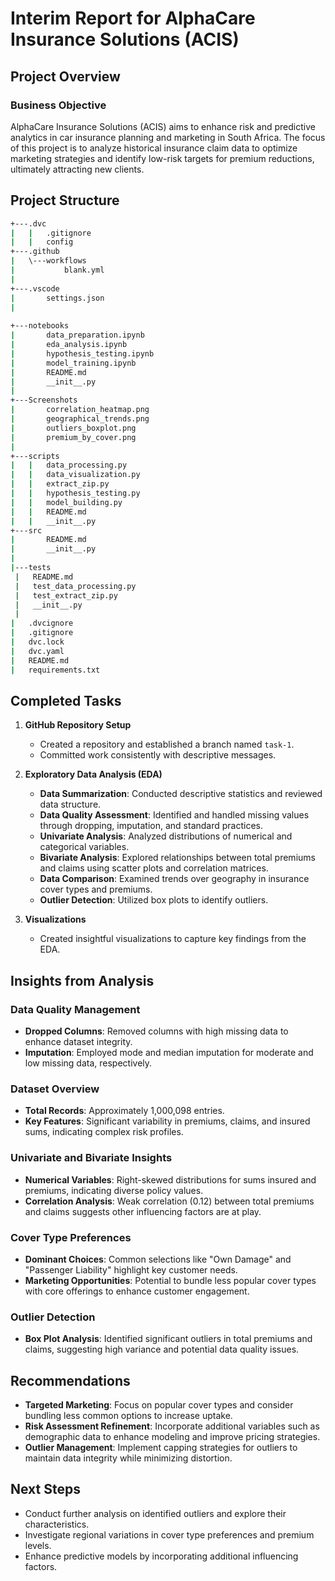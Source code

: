 
# Interim Report for AlphaCare Insurance Solutions (ACIS)

## Project Overview


### Business Objective
AlphaCare Insurance Solutions (ACIS) aims to enhance risk and predictive analytics in car insurance planning and marketing in South Africa. The focus of this project is to analyze historical insurance claim data to optimize marketing strategies and identify low-risk targets for premium reductions, ultimately attracting new clients.

## **Project Structure**

   ``` bash
+---.dvc
|   |   .gitignore
|   |   config           
+---.github
|   \---workflows
|           blank.yml
|           
+---.vscode
|       settings.json
|                          
         
+---notebooks
|       data_preparation.ipynb
|       eda_analysis.ipynb
|       hypothesis_testing.ipynb
|       model_training.ipynb
|       README.md
|       __init__.py
|       
+---Screenshots
|       correlation_heatmap.png
|       geographical_trends.png
|       outliers_boxplot.png
|       premium_by_cover.png
|       
+---scripts
|   |   data_processing.py
|   |   data_visualization.py
|   |   extract_zip.py
|   |   hypothesis_testing.py
|   |   model_building.py
|   |   README.md
|   |   __init__.py         
+---src
|       README.md
|       __init__.py
|       
|---tests
    |   README.md
    |   test_data_processing.py
    |   test_extract_zip.py
    |   __init__.py
    |   
|   .dvcignore
|   .gitignore
|   dvc.lock
|   dvc.yaml
|   README.md
|   requirements.txt
 
```

## Completed Tasks

1. **GitHub Repository Setup**
   - Created a repository and established a branch named `task-1`.
   - Committed work consistently with descriptive messages.

2. **Exploratory Data Analysis (EDA)**
   - **Data Summarization**: Conducted descriptive statistics and reviewed data structure.
   - **Data Quality Assessment**: Identified and handled missing values through dropping, imputation, and standard practices.
   - **Univariate Analysis**: Analyzed distributions of numerical and categorical variables.
   - **Bivariate Analysis**: Explored relationships between total premiums and claims using scatter plots and correlation matrices.
   - **Data Comparison**: Examined trends over geography in insurance cover types and premiums.
   - **Outlier Detection**: Utilized box plots to identify outliers.

3. **Visualizations**
   - Created insightful visualizations to capture key findings from the EDA.

## Insights from Analysis

### Data Quality Management
- **Dropped Columns**: Removed columns with high missing data to enhance dataset integrity.
- **Imputation**: Employed mode and median imputation for moderate and low missing data, respectively.

### Dataset Overview
- **Total Records**: Approximately 1,000,098 entries.
- **Key Features**: Significant variability in premiums, claims, and insured sums, indicating complex risk profiles.

### Univariate and Bivariate Insights
- **Numerical Variables**: Right-skewed distributions for sums insured and premiums, indicating diverse policy values.
- **Correlation Analysis**: Weak correlation (0.12) between total premiums and claims suggests other influencing factors are at play.

### Cover Type Preferences
- **Dominant Choices**: Common selections like "Own Damage" and "Passenger Liability" highlight key customer needs.
- **Marketing Opportunities**: Potential to bundle less popular cover types with core offerings to enhance customer engagement.

### Outlier Detection
- **Box Plot Analysis**: Identified significant outliers in total premiums and claims, suggesting high variance and potential data quality issues.

## Recommendations
- **Targeted Marketing**: Focus on popular cover types and consider bundling less common options to increase uptake.
- **Risk Assessment Refinement**: Incorporate additional variables such as demographic data to enhance modeling and improve pricing strategies.
- **Outlier Management**: Implement capping strategies for outliers to maintain data integrity while minimizing distortion.

## Next Steps
- Conduct further analysis on identified outliers and explore their characteristics.
- Investigate regional variations in cover type preferences and premium levels.
- Enhance predictive models by incorporating additional influencing factors.


